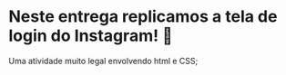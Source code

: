 # Neste entrega replicamos a tela de login do Instagram! :eyes:

Uma atividade muito legal envolvendo html e CSS; 
